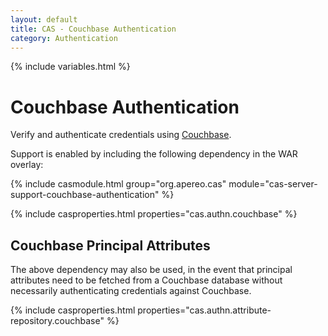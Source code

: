 ```yaml
---
layout: default
title: CAS - Couchbase Authentication
category: Authentication
---
```

{% include variables.html %}


# Couchbase Authentication

Verify and authenticate credentials using [Couchbase](http://www.couchbase.com/).

Support is enabled by including the following dependency in the WAR overlay:

{% include casmodule.html group="org.apereo.cas" module="cas-server-support-couchbase-authentication" %}

{% include casproperties.html properties="cas.authn.couchbase" %}

## Couchbase Principal Attributes

The above dependency may also be used, in the event that principal attributes 
need to be fetched from a Couchbase database without necessarily authenticating credentials against Couchbase. 

{% include casproperties.html properties="cas.authn.attribute-repository.couchbase" %}
